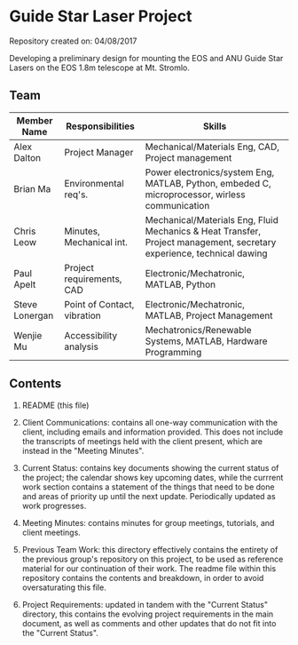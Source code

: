 # Guide Star Laser Project

Repository created on: 04/08/2017

Developing a preliminary design for mounting the EOS and ANU Guide Star Lasers on the EOS 1.8m telescope at Mt. Stromlo.

## Team

| Member Name  	| Responsibilities          | Skills                               	|
|--------------	|--------------------------	|--------------------------------------	|
| Alex Dalton  	| Project Manager           |Mechanical/Materials Eng, CAD, Project management
| Brian Ma  	| Environmental req's.      |Power electronics/system Eng, MATLAB, Python, embeded C, microprocessor, wirless communication               |
| Chris Leow  	| Minutes, Mechanical int. |Mechanical/Materials Eng, Fluid Mechanics & Heat Transfer, Project management, secretary experience, technical dawing|
| Paul Apelt  	| Project requirements, CAD      |Electronic/Mechatronic, MATLAB, Python |
| Steve Lonergan| Point of Contact, vibration|Electronic/Mechatronic, MATLAB, Project Management|
| Wenjie Mu  	| Accessibility analysis |Mechatronics/Renewable Systems, MATLAB, Hardware Programming                                       |

## Contents

1. README (this file)

2. Client Communications: contains all one-way communication with the client, 
including emails and information provided. This does not include the transcripts
of meetings held with the client present, which are instead in the 
"Meeting Minutes".

3. Current Status: contains key documents showing the current status of the
project; the calendar shows key upcoming dates, while the currrent work 
section contains a statement of the things that need to be done and areas of
priority up until the next update. Periodically updated as work progresses.
	
4. Meeting Minutes: contains minutes for group meetings,
tutorials, and client meetings.

5. Previous Team Work: this directory effectively contains the entirety of the
previous group's repository on this project, to be used as reference material
for our continuation of their work. The readme file within this repository
contains the contents and breakdown, in order to avoid oversaturating this file.

6. Project Requirements: updated in tandem with the "Current Status" directory, 
this contains the evolving project requirements in the main document, as well 
as comments and other updates that do not fit into the "Current Status". 


